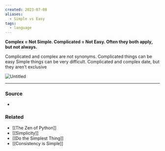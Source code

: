 ```yaml
---
created: 2023-07-08
aliases:
  - Simple vs Easy
tags:
  - language
---
```

**Complex = Not Simple. Complicated = Not Easy. Often they both apply, but not always.**

Complicated and complex are not synonyms. Complicated things can be easy  Simple things can be very difficult. Complicated and complex date, but they aren’t exclusive  

![Untitled](Untitled%2081.png)

****
### Source
- 

### Related
- [[The Zen of Python]]
- [[Simplicity]]
- [[Do the Simplest Thing]]
- [[Consistency is Simple]]